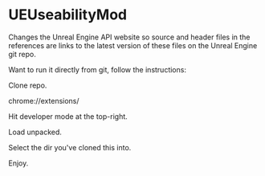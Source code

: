 # UEUseabilityMod
Changes the Unreal Engine API website so source and header files in the references are links to the latest version of these files on the Unreal Engine git repo.

Want to run it directly from git, follow the instructions:

Clone repo.

chrome://extensions/

Hit developer mode at the top-right.

Load unpacked.

Select the dir you've cloned this into.

Enjoy.
